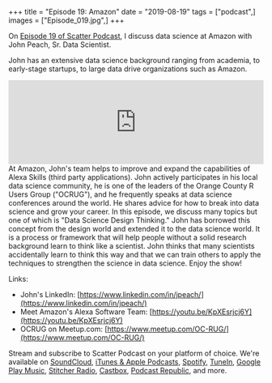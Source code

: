 +++
title = "Episode 19: Amazon"
date = "2019-08-19"
tags = ["podcast",]
images = ["Episode_019.jpg",]
+++

On [Episode 19 of Scatter Podcast](https://soundcloud.com/scatterpodcast/episode-019), I discuss data science at Amazon with John Peach, Sr. Data Scientist.
<!--more-->
John has an extensive data science background ranging from academia, to early-stage startups, to large data drive organizations such as Amazon.

<iframe width="100%" height="166" scrolling="no" frameborder="no" allow="autoplay" src="https://w.soundcloud.com/player/?url=https%3A//api.soundcloud.com/tracks/659267984&color=%23941d5a&auto_play=false&hide_related=true&show_comments=false&show_user=true&show_reposts=false&show_teaser=false"></iframe>
At Amazon, John's team helps to improve and expand the capabilities of Alexa Skills (third party applications). John actively participates in his local data science community, he is one of the leaders of the Orange County R Users Group ("OCRUG"), and he frequently speaks at data science conferences around the world. He shares advice for how to break into data science and grow your career. In this episode, we discuss many topics but one of which is "Data Science Design Thinking." John has borrowed this concept from the design world and extended it to the data science world. It is a process or framework that will help people without a solid research background learn to think like a scientist. John thinks that many scientists accidentally learn to think this way and that we can train others to apply the techniques to strengthen the science in data science. Enjoy the show!

Links:

* John's LinkedIn: [https://www.linkedin.com/in/jpeach/](https://www.linkedin.com/in/jpeach/)
* Meet Amazon's Alexa Software Team: [https://youtu.be/KpXEsrjcj6Y](https://youtu.be/KpXEsrjcj6Y)
* OCRUG on Meetup.com: [https://www.meetup.com/OC-RUG/](https://www.meetup.com/OC-RUG/)

Stream and subscribe to Scatter Podcast on your platform of choice. We're available on [SoundCloud](https://soundcloud.com/scatterpodcast), [iTunes & Apple Podcasts](https://podcasts.apple.com/us/podcast/scatter-podcast/id1458544194), [Spotify](https://open.spotify.com/show/64UpJwByrdsrLSYObuEeHx?si=n_UlBzrYQv6ptBjeXfSOsw), [TuneIn](https://tunein.com/podcasts/Business--Economics-Podcasts/Scatter-Podcast-p1216105/), [Google Play Music](https://playmusic.app.goo.gl/?ibi=com.google.PlayMusic&isi=691797987&ius=googleplaymusic&apn=com.google.android.music&link=https://play.google.com/music/m/Iqayzaqkmvhu5op3yehzbj5bus4?t%3DScatter_Podcast%26pcampaignid%3DMKT-na-all-co-pr-mu-pod-16), [Stitcher Radio](https://www.stitcher.com/podcast/scatter-podcast/httpssoundcloudcomscatterpodcast), [Castbox](https://castbox.fm/channel/id2083174), [Podcast Republic](https://www.podcastrepublic.net/podcast/1458544194), and more.